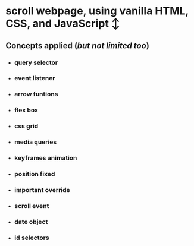 <a name="custom_anchor_name"></a>
# scroll webpage, using vanilla HTML, CSS, and JavaScript	:arrow_up_down:
## Concepts applied (*but not limited too*)

- ### query selector
- ### event listener
- ### arrow funtions
- ### flex box
- ### css grid
- ### media queries
- ### keyframes animation
- ### position fixed
- ### important override
- ### scroll event
- ### date object
- ### id selectors
